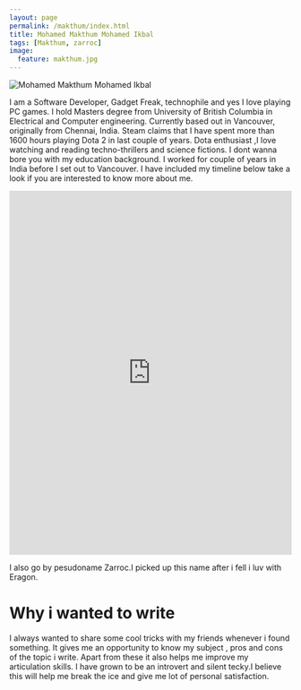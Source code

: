 ```yaml
---
layout: page
permalink: /makthum/index.html
title: Mohamed Makthum Mohamed Ikbal
tags: [Makthum, zarroc]
image:
  feature: makthum.jpg
---
```


  <img src="{{ site.url }}/images/makthum.jpg" alt="Mohamed Makthum Mohamed Ikbal">


I am a Software Developer, Gadget Freak, technophile and yes I love playing PC games. I hold Masters degree from University of British Columbia in Electrical and Computer engineering. Currently based out in Vancouver, originally from Chennai, India. Steam claims that I have spent more than 1600 hours playing Dota 2 in last couple of years. Dota enthusiast ,I love watching and reading techno-thrillers and science fictions. I dont wanna bore you with my education background. I worked for couple of years in India before I set out to Vancouver. I have included my timeline below take a look if you are interested to know more about me.


<div class="large-6 large-offset-3">
<iframe src='http://cdn.knightlab.com/libs/timeline/latest/embed/index.html?source=0AhA3arGHdO56dEdsc1NuRnZzYjEwUFlNYVEzeGNYNHc&font=Bevan-PotanoSans&maptype=toner&lang=en&height=650' width='100%' height='650' frameborder='0'></iframe>
</div>

I also go by pesudoname Zarroc.I picked up this name after i fell i luv with Eragon.

# Why i wanted to write #

I always wanted to share some cool tricks with my friends whenever i found something.  It gives me an opportunity to know my subject , pros and cons of the topic i write. Apart from these it also helps me improve my articulation skills. I have grown to be an introvert and silent tecky.I believe this will help me break the ice and give me lot of personal satisfaction.
